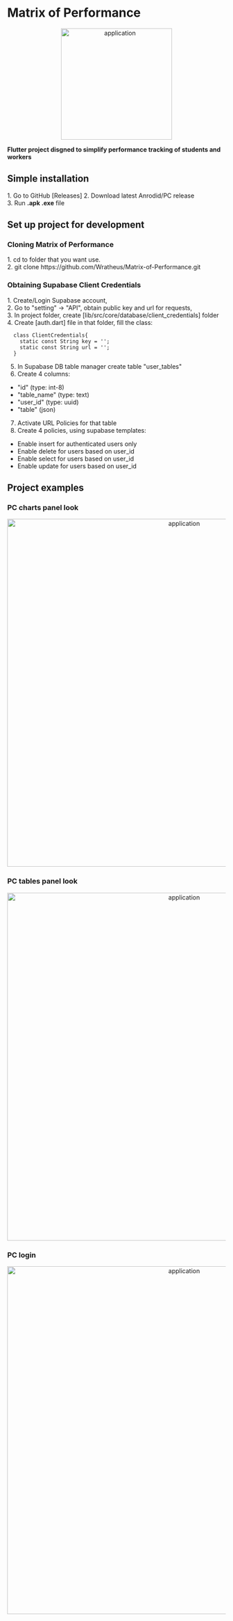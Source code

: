 # Matrix of Performance
<p align="center">
  <img src="https://i.imgur.com/OXwGGCi.png" alt="application" width="256" />

 <b align="center">Flutter project disgned to simplify performance tracking of students and workers</b>
</p>


<h2>Simple installation</h2>
<p>
1. Go to GitHub [Releases]
2. Download latest Anrodid/PC release <br>
3. Run <b>.apk .exe</b> file <br>
</p>
<h2>Set up project for development </h2>
<p>
<h3>Cloning Matrix of Performance</h3>
<p>
1. cd to folder that you want use. <br>
2. git clone https://github.com/Wratheus/Matrix-of-Performance.git <br>
</p>

<h3>Obtaining Supabase Client Credentials</h3>
1. Create/Login Supabase account,<br>
2. Go to "setting" -> "API", obtain public key and url for requests,<br>
3. In project folder, create [lib/src/core/database/client_credentials] folder<br>
4. Create [auth.dart] file in that folder, fill the class:<br>

```
  class ClientCredentials{
    static const String key = '';
    static const String url = '';
  }
```

5. In Supabase DB table manager create table "user_tables" <br>
6. Create 4 columns: <br>
  * "id" (type: int-8) <br>
  * "table_name" (type: text) <br>
  * "user_id" (type: uuid) <br>
  * "table" (json) <br>
7. Activate URL Policies for that table <br>
8. Create 4 policies, using supabase templates: <br>
 * Enable insert for authenticated users only <br>
 * Enable delete for users based on user_id <br>
 * Enable select for users based on user_id <br>
 * Enable update for users based on user_id <br>
</p>

<h2>Project examples</h2>

<h3>PC charts panel look</h3>
<p align="center">
  <img src="https://i.imgur.com/0lxWcUQ.png" alt="application" width="800" />
</p>


<h3>PC tables panel look</h3>
<p align="center">
  <img src="https://i.imgur.com/McwlVSI.png" alt="application" width="800" />
</p>

<h3>PC login</h3>
<p align="center">
  <img src="https://i.imgur.com/FnZHHOP.png" alt="application" width="800" />
</p>
